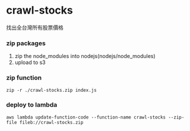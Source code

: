 # crawl-stocks

找出全台灣所有股票價格

### zip packages

1. zip the node_modules into nodejs(nodejs/node_modules)
2. upload to s3

### zip function

```
zip -r ./crawl-stocks.zip index.js
```

### deploy to lambda

```
aws lambda update-function-code --function-name crawl-stocks --zip-file fileb://crawl-stocks.zip
```
